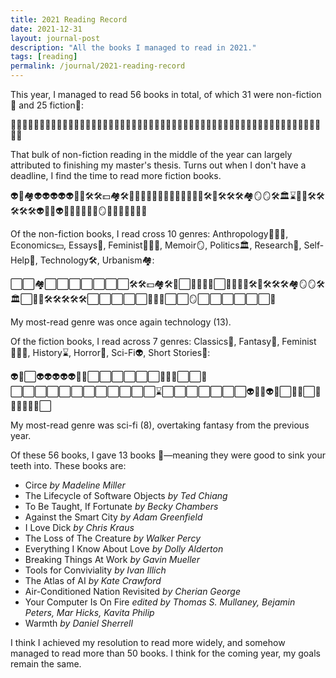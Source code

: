 ```yaml
---
title: 2021 Reading Record
date: 2021-12-31
layout: journal-post
description: "All the books I managed to read in 2021."
tags: [reading]
permalink: /journal/2021-reading-record
---
```


This year, I managed to read 56 books in total, of which 31 were non-fiction📙 and 25 fiction📘:

📘📘📙📘📘📘📘📘📘📘📙📙📙📙📙📙📘📙📙📘📙📙📙📙📙📙📙📙📙📙📙📙📘📙📙📙📙📙📙📙📘📘📘📘📘📙📘📘📙📘📘📘📘📘📘📙

That bulk of non-fiction reading in the middle of the year can largely attributed to finishing my master's thesis. Turns out when I don't have a deadline, I find the time to read more fiction books.

👽🦄🏘👽👽👽👽👽🦄🦄🛠🛠💵🏘🛠📃👩🏻‍💼📃👩🏻‍💼👻🧐👨‍👩‍👧🛠🧐🛠🛠🛠🏘🪞🪞🛠🏛⌛️📃🌱🛠🛠🛠🛠🛠👽🦄👻👽🦉👨‍👩‍👧🦄🦄🪞📖📖🦄📖👻👻🌱

Of the non-fiction books, I read cross 10 genres: Anthropology👨‍👩‍👧, Economics💵, Essays📃, Feminist👩🏻‍💼, Memoir🪞, Politics🏛, Research🧐, Self-Help🌱, Technology🛠, Urbanism🏘:

⬜️⬜️🏘⬜️⬜️⬜️⬜️⬜️⬜️⬜️🛠🛠💵🏘🛠📃⬜️📃👩🏻‍💼⬜️🧐👨‍👩‍👧🛠🧐🛠🛠🛠🏘🪞🪞🛠🏛⬜️📃🌱🛠🛠🛠🛠🛠⬜️⬜️⬜️⬜️⬜️👨‍👩‍👧⬜️⬜️🪞⬜️⬜️⬜️⬜️⬜️⬜️🌱

My most-read genre was once again technology (13).

Of the fiction books, I read across 7 genres: Classics🦉, Fantasy🦄, Feminist👩🏻‍💼, History⌛️, Horror👻, Sci-Fi👽, Short Stories📖:

👽🦄⬜️👽👽👽👽👽🦄🦄⬜️⬜️⬜️⬜️⬜️⬜️👩🏻‍💼⬜️⬜️👻⬜️⬜️⬜️⬜️⬜️⬜️⬜️⬜️⬜️⬜️⬜️⬜️⌛️⬜️⬜️⬜️⬜️⬜️⬜️⬜️👽🦄👻👽🦉⬜️🦄🦄⬜️📖📖🦄📖👻👻⬜️

My most-read genre was sci-fi (8), overtaking fantasy from the previous year.

Of these 56 books, I gave 13 books 🦷—meaning they were good to sink your teeth into. These books are:

- Circe _by Madeline Miller_
- The Lifecycle of Software Objects _by Ted Chiang_
- To Be Taught, If Fortunate _by Becky Chambers_
- Against the Smart City _by Adam Greenfield_
- I Love Dick _by Chris Kraus_
- The Loss of The Creature _by Walker Percy_
- Everything I Know About Love _by Dolly Alderton_
- Breaking Things At Work _by Gavin Mueller_
- Tools for Conviviality _by Ivan Illich_
- The Atlas of AI _by Kate Crawford_
- Air-Conditioned Nation Revisited _by Cherian George_
- Your Computer Is On Fire _edited by Thomas S. Mullaney, Bejamin Peters, Mar Hicks, Kavita Philip_
- Warmth _by Daniel Sherrell_

I think I achieved my resolution to read more widely, and somehow managed to read more than 50 books. I think for the coming year, my goals remain the same.